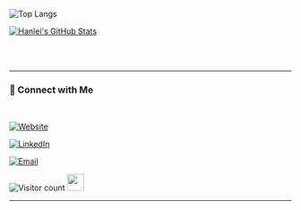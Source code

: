 ![Top Langs](https://github-readme-stats.vercel.app/api/top-langs/?username=roomforyeesus&show_icons=true)

[![Hanlei's GitHub Stats](https://github-readme-stats.vercel.app/api?username=roomforyeesus&show_icons=true)](https://github.com/roomforyeesus)

<br><br>



<hr>



<h3> 🤝 Connect with Me </h3>

<br>

<p align="center">

<a href="https://hantotheport.gq"><img alt="Website" src="https://img.shields.io/badge/Portfolio-black?style=flat-square&logo=google-chrome"></a>

<a href="https://www.linkedin.com/in/hantothelei/"><img alt="LinkedIn" src="https://img.shields.io/badge/LinkedIn--blue?style=flat-square&logo=linkedin"></a>

<a href="mailto:hanleiliangg@gmail.com"><img alt="Email" src="https://img.shields.io/badge/Email--blue?style=flat-square&logo=gmail"></a>

</p>



![Visitor count](https://visitor-badge.laobi.icu/badge?page_id=roomforyeesus.roomforyeesus)   <img src="https://media.giphy.com/media/dxn6fRlTIShoeBr69N/giphy.gif" width="30">




<hr>


